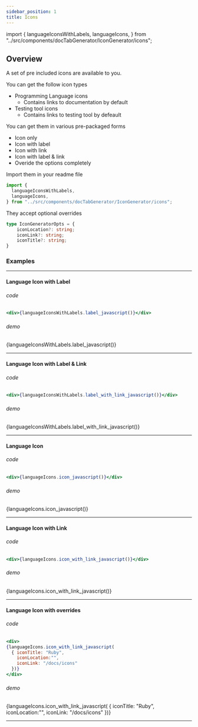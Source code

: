 ```yaml
---
sidebar_position: 1
title: Icons
---
```


import {
  languageIconsWithLabels,
  languageIcons,
} from "../src/components/docTabGenerator/IconGenerator/icons";

## Overview

A set of pre included icons are available to you.

You can get the follow icon types

- Programming Language icons
  - Contains links to documentation by default
- Testing tool icons
  - Contains links to testing tool by defeault

You can get them in various pre-packaged forms

- Icon only
- Icon with label
- Icon with link
- Icon with label & link
- Overide the options completely 


Import them in your readme file

```typescript
import {
  languageIconsWithLabels,
  languageIcons,
} from "../src/components/docTabGenerator/IconGenerator/icons";
```

They accept optional overrides

```typescript
type IconGeneratorOpts = {
    iconLocation?: string;
    iconLink?: string;
    iconTitle?: string;
}
```


### Examples

___ 


#### Language Icon with Label

###### code

```jsx
<div>{languageIconsWithLabels.label_javascript()}</div>
```

###### demo

<div>{languageIconsWithLabels.label_javascript()}</div>

___ 

#### Language Icon with Label & Link

###### code

```jsx
<div>{languageIconsWithLabels.label_with_link_javascript()}</div>
```

###### demo

<div>{languageIconsWithLabels.label_with_link_javascript()}</div>

___ 

#### Language Icon

###### code

```jsx
<div>{languageIcons.icon_javascript()}</div>
```

###### demo

<div>{languageIcons.icon_javascript()}</div>

___ 

#### Language Icon with Link

###### code

```jsx
<div>{languageIcons.icon_with_link_javascript()}</div>
```

###### demo

<div>{languageIcons.icon_with_link_javascript()}</div>

___ 

#### Language Icon with overrides

###### code

```jsx
<div>
{languageIcons.icon_with_link_javascript(
  { iconTitle: "Ruby",
    iconLocation:"",
    iconLink: "/docs/icons"
  })}
</div>
```

###### demo

<div>
{languageIcons.icon_with_link_javascript(
  { iconTitle: "Ruby",
    iconLocation:"",
    iconLink: "/docs/icons"
  })}
</div>

___ 
